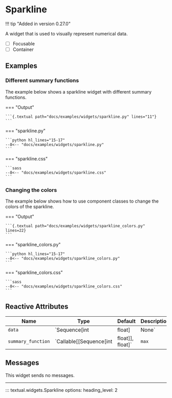 # Sparkline

!!! tip "Added in version 0.27.0"

A widget that is used to visually represent numerical data.

- [ ] Focusable
- [ ] Container

## Examples

### Different summary functions

The example below shows a sparkline widget with different summary functions.

=== "Output"

    ```{.textual path="docs/examples/widgets/sparkline.py" lines="11"}
    ```

=== "sparkline.py"

    ```python hl_lines="15-17"
    --8<-- "docs/examples/widgets/sparkline.py"
    ```

=== "sparkline.css"

    ```sass
    --8<-- "docs/examples/widgets/sparkline.css"
    ```

### Changing the colors

The example below shows how to use component classes to change the colors of the sparkline.

=== "Output"

    ```{.textual path="docs/examples/widgets/sparkline_colors.py" lines=22}
    ```

=== "sparkline_colors.py"

    ```python hl_lines="15-17"
    --8<-- "docs/examples/widgets/sparkline_colors.py"
    ```

=== "sparkline_colors.css"

    ```sass
    --8<-- "docs/examples/widgets/sparkline_colors.css"
    ```

## Reactive Attributes

| Name      | Type  | Default     | Description                                        |
| --------- | ----- | ----------- | -------------------------------------------------- |
| `data` | `Sequence[int | float] | None` | `None` | The data represented by the sparkline. |
| `summary_function` | `Callable[[Sequence[int | float]], float]` | `max` | The function used to summarise each of the bins. |


## Messages

This widget sends no messages.

---


::: textual.widgets.Sparkline
    options:
      heading_level: 2
